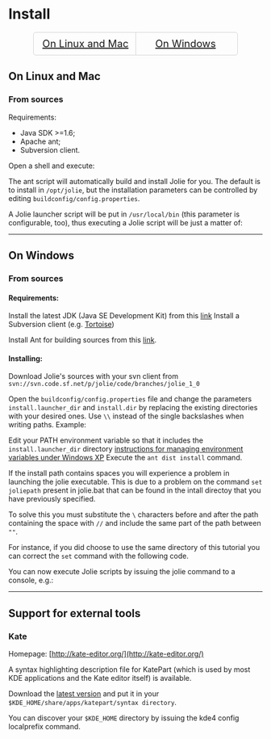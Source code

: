 <div class="scrollable_container hyphenate nano">

# Install

<div style="margin-bottom:20px;margin-left:auto;text-align:center;margin-right:auto;width:80%;-webkit-border-radius:5px;-moz-border-radius:5px;border-radius:5px;border:1px solid lightgrey"><div style="padding: 10px 0px 10px 0px;vertical-align:middle;width:49%;display:inline-block;border-right:1px solid lightgrey;font-size:20px;"><a href="#linux">On Linux and Mac</a></div><div style="padding: 10px 0px 10px 0px;vertical-align:middle;width:49%;display:inline-block;font-size:20px;"><a href="#windows">On Windows</a></div></div>

## <a id="linux"></a>On Linux and Mac

### From sources
Requirements:

- Java SDK >=1.6;
- Apache ant;
- Subversion client. 

Open a shell and execute:

<div class="code" src="example_install_1.txt"></div>

The ant script will automatically build and install Jolie for you. The default is to install in `/opt/jolie`, but the 
installation parameters can be controlled by editing `buildconfig/config.properties`.

A Jolie launcher script will be put in `/usr/local/bin` (this parameter is configurable, too), thus executing a Jolie script will be just a matter of:

<div class="code" src="example_install_2.txt"></div>

---

## <a id="windows"></a>On Windows

### From sources

#### Requirements:

Install the latest JDK (Java SE Development Kit) from this [link](http://java.sun.com/javase/downloads/index.jsp) Install a Subversion client (e.g. [Tortoise](http://tortoisesvn.tigris.org/))

Install Ant for building sources from this [link](http://ant.apache.org/).

#### Installing:

Download Jolie's sources with your svn client from `svn://svn.code.sf.net/p/jolie/code/branches/jolie_1_0`

Open the `buildconfig/config.properties` file and change the parameters `install.launcher_dir` and `install.dir` 
by replacing the existing directories with your desired ones. Use `\\` instead of the single backslashes when writing paths. Example:

<div class="code" src="example_install_3.txt"></div>

Edit your PATH environment variable so that it includes the `install.launcher_dir` directory [instructions for managing environment variables under Windows XP](http://support.microsoft.com/kb/310519) 
Execute the `ant dist install` command.

If the install path contains spaces you will experience a problem in launching the jolie executable. This is due to a problem on the command `set joliepath` present in jolie.bat that can be found in the intall directoy that you have previously specified.

To solve this you must substitute the `\` characters before and after the path containing the space with `//` and include the same part of the path between `""`.

For instance, if you did choose to use the same directory of this tutorial you can correct the `set` command with the following code.

<div class="code" src="example_install_4.txt"></div>

You can now execute Jolie scripts by issuing the jolie command to a console, e.g.:

<div class="code" src="example_install_5.txt"></div>

---

## Support for external tools

### Kate
Homepage: [http://kate-editor.org/](http://kate-editor.org/)

A syntax highlighting description file for KatePart (which is used by most KDE applications and the Kate editor itself) is available.

Download the [latest version](http://www.jolie-lang.org/files/katepart/jolie.xml) and put it in your `$KDE_HOME/share/apps/katepart/syntax directory`.

You can discover your `$KDE_HOME` directory by issuing the kde4 config localprefix command.

</div>
